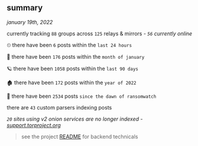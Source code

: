 
## summary
_january 19th, 2022_

currently tracking `88` groups across `125` relays & mirrors - _`56` currently online_

⏲ there have been `6` posts within the `last 24 hours`

🦈 there have been `176` posts within the `month of january`

🪐 there have been `1058` posts within the `last 90 days`

🏚 there have been `172` posts within the `year of 2022`

🦕 there have been `2534` posts `since the dawn of ransomwatch`

there are `43` custom parsers indexing posts

_`20` sites using v2 onion services are no longer indexed - [support.torproject.org](https://support.torproject.org/onionservices/v2-deprecation/)_

> see the project [README](https://github.com/thetanz/ransomwatch#ransomwatch--) for backend technicals
